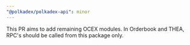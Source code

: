 ```yaml
---
"@polkadex/polkadex-api": minor
---
```


This PR aims to add remaining OCEX modules. In Orderbook and THEA, RPC's should be called from this package only.

